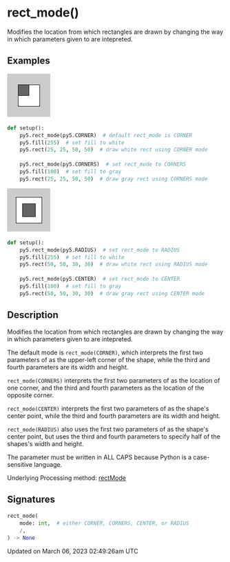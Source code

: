 # rect_mode()

Modifies the location from which rectangles are drawn by changing the way in which parameters given to [](sketch_rect) are intepreted.

## Examples

<div class="example-table">

<div class="example-row"><div class="example-cell-image">

![example picture for rect_mode()](/images/reference/Sketch_rect_mode_0.png)

</div><div class="example-cell-code">

```python
def setup():
    py5.rect_mode(py5.CORNER)  # default rect_mode is CORNER
    py5.fill(255)  # set fill to white
    py5.rect(25, 25, 50, 50)  # draw white rect using CORNER mode
    
    py5.rect_mode(py5.CORNERS)  # set rect_mode to CORNERS
    py5.fill(100)  # set fill to gray
    py5.rect(25, 25, 50, 50)  # draw gray rect using CORNERS mode
```

</div></div>

<div class="example-row"><div class="example-cell-image">

![example picture for rect_mode()](/images/reference/Sketch_rect_mode_1.png)

</div><div class="example-cell-code">

```python
def setup():
    py5.rect_mode(py5.RADIUS)  # set rect_mode to RADIUS
    py5.fill(255)  # set fill to white
    py5.rect(50, 50, 30, 30)  # draw white rect using RADIUS mode
    
    py5.rect_mode(py5.CENTER)  # set rect_mode to CENTER
    py5.fill(100)  # set fill to gray
    py5.rect(50, 50, 30, 30)  # draw gray rect using CENTER mode
```

</div></div>

</div>

## Description

Modifies the location from which rectangles are drawn by changing the way in which parameters given to [](sketch_rect) are intepreted.

The default mode is `rect_mode(CORNER)`, which interprets the first two parameters of [](sketch_rect) as the upper-left corner of the shape, while the third and fourth parameters are its width and height.

`rect_mode(CORNERS)` interprets the first two parameters of [](sketch_rect) as the location of one corner, and the third and fourth parameters as the location of the opposite corner.

`rect_mode(CENTER)` interprets the first two parameters of [](sketch_rect) as the shape's center point, while the third and fourth parameters are its width and height.

`rect_mode(RADIUS)` also uses the first two parameters of [](sketch_rect) as the shape's center point, but uses the third and fourth parameters to specify half of the shapes's width and height.

The parameter must be written in ALL CAPS because Python is a case-sensitive language.

Underlying Processing method: [rectMode](https://processing.org/reference/rectMode_.html)

## Signatures

```python
rect_mode(
    mode: int,  # either CORNER, CORNERS, CENTER, or RADIUS
    /,
) -> None
```

Updated on March 06, 2023 02:49:26am UTC

